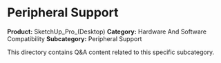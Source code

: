 # Peripheral Support

**Product:** SketchUp_Pro_(Desktop)
**Category:** Hardware And Software Compatibility
**Subcategory:** Peripheral Support

This directory contains Q&A content related to this specific subcategory.
